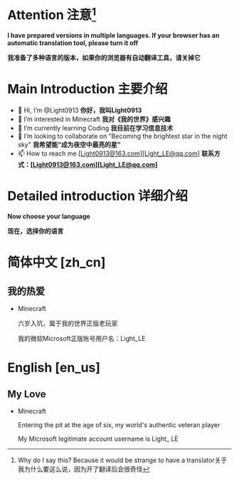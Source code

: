 # Attention 注意[^1]

[^1]:Why do I say this? Because it would be strange to have a translator关于我为什么要这么说，因为开了翻译后会很奇怪

**I have prepared versions in multiple languages. If your browser has an automatic translation tool, please turn it off**

**我准备了多种语言的版本，如果你的浏览器有自动翻译工具，请关掉它**

# Main Introduction 主要介绍

- 👋 Hi, I’m @Light0913 **你好，我叫Light0913**
- 👀 I’m interested in Minecraft **我对《我的世界》感兴趣**
- 🌱 I’m currently learning Coding **我目前在学习信息技术**
- 💞️ I’m looking to collaborate on "Becoming the brightest star in the night sky" **我希望能“成为夜空中最亮的星”**
- 📫 How to reach me [Light0913@163.com][Light_LE@qq.com] **联系方式：[Light0913@163.com][Light_LE@qq.com]**

# Detailed introduction 详细介绍

**Now choose your language**

**现在，选择你的语言**

# 简体中文 [zh_cn]

## 我的热爱

- Minecraft
  
  六岁入坑，属于我的世界正版老玩家
  
  我的微软Microsoft正版账号用户名：Light_LE

# English [en_us]

## My Love

- Minecraft

  Entering the pit at the age of six, my world's authentic veteran player

  My Microsoft legitimate account username is Light_ LE

<!---
Light0913/Light0913 is a ✨ special ✨ repository because its `README.md` (this file) appears on your GitHub profile.
You can click the Preview link to take a look at your changes.
--->
